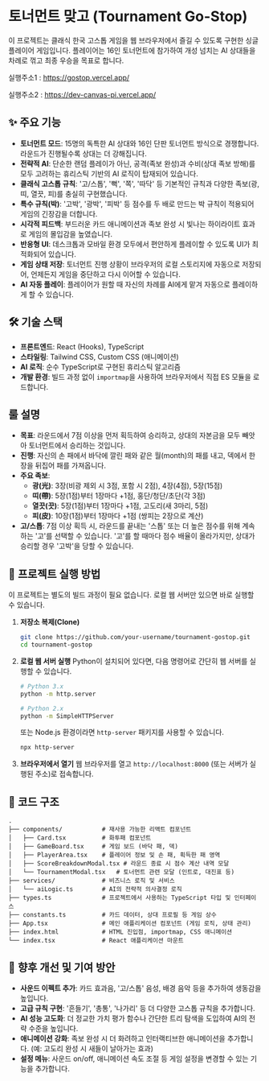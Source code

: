 
# 토너먼트 맞고 (Tournament Go-Stop)



이 프로젝트는 클래식 한국 고스톱 게임을 웹 브라우저에서 즐길 수 있도록 구현한 싱글 플레이어 게임입니다. 플레이어는 16인 토너먼트에 참가하여 개성 넘치는 AI 상대들을 차례로 꺾고 최종 우승을 목표로 합니다.

실행주소1 : https://gostop.vercel.app/

실행주소2 : https://dev-canvas-pi.vercel.app/

## ✨ 주요 기능

- **토너먼트 모드**: 15명의 독특한 AI 상대와 16인 단판 토너먼트 방식으로 경쟁합니다. 라운드가 진행될수록 상대는 더 강해집니다.
- **전략적 AI**: 단순한 랜덤 플레이가 아닌, 공격(족보 완성)과 수비(상대 족보 방해)를 모두 고려하는 휴리스틱 기반의 AI 로직이 탑재되어 있습니다.
- **클래식 고스톱 규칙**: '고/스톱', '뻑', '쪽', '따닥' 등 기본적인 규칙과 다양한 족보(광, 띠, 열끗, 피)를 충실히 구현했습니다.
- **특수 규칙(박)**: '고박', '광박', '피박' 등 점수를 두 배로 만드는 박 규칙이 적용되어 게임의 긴장감을 더합니다.
- **시각적 피드백**: 부드러운 카드 애니메이션과 족보 완성 시 빛나는 하이라이트 효과로 게임의 몰입감을 높였습니다.
- **반응형 UI**: 데스크톱과 모바일 환경 모두에서 편안하게 플레이할 수 있도록 UI가 최적화되어 있습니다.
- **게임 상태 저장**: 토너먼트 진행 상황이 브라우저의 로컬 스토리지에 자동으로 저장되어, 언제든지 게임을 중단하고 다시 이어할 수 있습니다.
- **AI 자동 플레이**: 플레이어가 원할 때 자신의 차례를 AI에게 맡겨 자동으로 플레이하게 할 수 있습니다.

## 🛠️ 기술 스택

- **프론트엔드**: React (Hooks), TypeScript
- **스타일링**: Tailwind CSS, Custom CSS (애니메이션)
- **AI 로직**: 순수 TypeScript로 구현된 휴리스틱 알고리즘
- **개발 환경**: 빌드 과정 없이 `importmap`을 사용하여 브라우저에서 직접 ES 모듈을 로드합니다.

## 룰 설명

- **목표**: 라운드에서 7점 이상을 먼저 획득하여 승리하고, 상대의 자본금을 모두 빼앗아 토너먼트에서 승리하는 것입니다.
- **진행**: 자신의 손 패에서 바닥에 깔린 패와 같은 월(month)의 패를 내고, 덱에서 한 장을 뒤집어 패를 가져옵니다.
- **주요 족보**:
  - **광(光)**: 3장(비광 제외 시 3점, 포함 시 2점), 4장(4점), 5장(15점)
  - **띠(帶)**: 5장(1점)부터 1장마다 +1점, 홍단/청단/초단(각 3점)
  - **열끗(끗)**: 5장(1점)부터 1장마다 +1점, 고도리(새 3마리, 5점)
  - **피(皮)**: 10장(1점)부터 1장마다 +1점 (쌍피는 2장으로 계산)
- **고/스톱**: 7점 이상 획득 시, 라운드를 끝내는 '스톱' 또는 더 높은 점수를 위해 계속하는 '고'를 선택할 수 있습니다. '고'를 할 때마다 점수 배율이 올라가지만, 상대가 승리할 경우 '고박'을 당할 수 있습니다.

## 🚀 프로젝트 실행 방법

이 프로젝트는 별도의 빌드 과정이 필요 없습니다. 로컬 웹 서버만 있으면 바로 실행할 수 있습니다.

1.  **저장소 복제(Clone)**
    ```bash
    git clone https://github.com/your-username/tournament-gostop.git
    cd tournament-gostop
    ```

2.  **로컬 웹 서버 실행**
    Python이 설치되어 있다면, 다음 명령어로 간단히 웹 서버를 실행할 수 있습니다.
    ```bash
    # Python 3.x
    python -m http.server

    # Python 2.x
    python -m SimpleHTTPServer
    ```
    또는 Node.js 환경이라면 `http-server` 패키지를 사용할 수 있습니다.
    ```bash
    npx http-server
    ```

3.  **브라우저에서 열기**
    웹 브라우저를 열고 `http://localhost:8000` (또는 서버가 실행된 주소)로 접속합니다.

## 📂 코드 구조

```
.
├── components/           # 재사용 가능한 리액트 컴포넌트
│   ├── Card.tsx          # 화투패 컴포넌트
│   ├── GameBoard.tsx     # 게임 보드 (바닥 패, 덱)
│   ├── PlayerArea.tsx    # 플레이어 정보 및 손 패, 획득한 패 영역
│   ├── ScoreBreakdownModal.tsx # 라운드 종료 시 점수 계산 내역 모달
│   └── TournamentModal.tsx   # 토너먼트 관련 모달 (인트로, 대진표 등)
├── services/             # 비즈니스 로직 및 서비스
│   └── aiLogic.ts        # AI의 전략적 의사결정 로직
├── types.ts              # 프로젝트에서 사용하는 TypeScript 타입 및 인터페이스
├── constants.ts          # 카드 데이터, 상대 프로필 등 게임 상수
├── App.tsx               # 메인 애플리케이션 컴포넌트 (게임 로직, 상태 관리)
├── index.html            # HTML 진입점, importmap, CSS 애니메이션
└── index.tsx             # React 애플리케이션 마운트
```

## 🌱 향후 개선 및 기여 방안

- **사운드 이펙트 추가**: 카드 효과음, '고/스톱' 음성, 배경 음악 등을 추가하여 생동감을 높입니다.
- **고급 규칙 구현**: '흔들기', '총통', '나가리' 등 더 다양한 고스톱 규칙을 추가합니다.
- **AI 성능 고도화**: 더 정교한 가치 평가 함수나 간단한 트리 탐색을 도입하여 AI의 전략 수준을 높입니다.
- **애니메이션 강화**: 족보 완성 시 더 화려하고 인터랙티브한 애니메이션을 추가합니다. (예: 고도리 완성 시 새들이 날아가는 효과)
- **설정 메뉴**: 사운드 on/off, 애니메이션 속도 조절 등 게임 설정을 변경할 수 있는 기능을 추가합니다.

